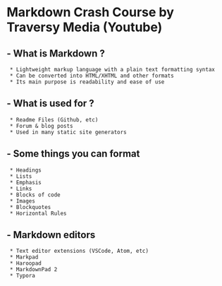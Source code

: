 # Markdown Crash Course by Traversy Media (Youtube)

 ## - What is Markdown ? 

     * Lightweight markup language with a plain text formatting syntax 
     * Can be converted into HTML/XHTML and other formats 
     * Its main purpose is readability and ease of use 

 ## - What is used for ? 

     * Readme Files (Github, etc)
     * Forum & blog posts 
     * Used in many static site generators 

 ## - Some things you can format 

     * Headings 
     * Lists 
     * Emphasis 
     * Links 
     * Blocks of code 
     * Images 
     * Blockquotes 
     * Horizontal Rules 

 ## - Markdown editors 

     * Text editor extensions (VSCode, Atom, etc) 
     * Markpad 
     * Haroopad 
     * MarkdownPad 2 
     * Typora 
